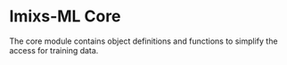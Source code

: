 # Imixs-ML Core

The core module contains object definitions and functions to simplify the access for training data.